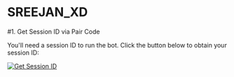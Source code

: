 # SREEJAN_XD
#1. Get Session ID via Pair Code

You'll need a session ID to run the bot. Click the button below to obtain your session ID:

<a href='https://web-qr-osy2.onrender.com' target="_blank"><img alt='Get Session ID' src='https://img.shields.io/badge/Click here to get your session id-black?style=for-the-badge&logo=opencv&logoColor=red'/></a>
